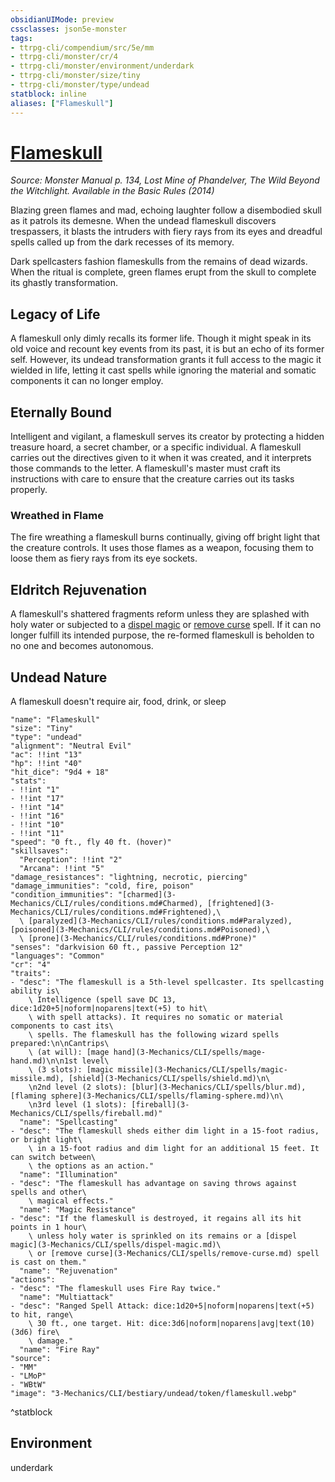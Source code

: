 ```yaml
---
obsidianUIMode: preview
cssclasses: json5e-monster
tags:
- ttrpg-cli/compendium/src/5e/mm
- ttrpg-cli/monster/cr/4
- ttrpg-cli/monster/environment/underdark
- ttrpg-cli/monster/size/tiny
- ttrpg-cli/monster/type/undead
statblock: inline
aliases: ["Flameskull"]
---
```

# [Flameskull](3-Mechanics\CLI\bestiary\undead/flameskull.md)
*Source: Monster Manual p. 134, Lost Mine of Phandelver, The Wild Beyond the Witchlight. Available in the Basic Rules (2014)*  

Blazing green flames and mad, echoing laughter follow a disembodied skull as it patrols its demesne. When the undead flameskull discovers trespassers, it blasts the intruders with fiery rays from its eyes and dreadful spells called up from the dark recesses of its memory.

Dark spellcasters fashion flameskulls from the remains of dead wizards. When the ritual is complete, green flames erupt from the skull to complete its ghastly transformation.

## Legacy of Life

A flameskull only dimly recalls its former life. Though it might speak in its old voice and recount key events from its past, it is but an echo of its former self. However, its undead transformation grants it full access to the magic it wielded in life, letting it cast spells while ignoring the material and somatic components it can no longer employ.

## Eternally Bound

Intelligent and vigilant, a flameskull serves its creator by protecting a hidden treasure hoard, a secret chamber, or a specific individual. A flameskull carries out the directives given to it when it was created, and it interprets those commands to the letter. A flameskull's master must craft its instructions with care to ensure that the creature carries out its tasks properly.

### Wreathed in Flame

The fire wreathing a flameskull burns continually, giving off bright light that the creature controls. It uses those flames as a weapon, focusing them to loose them as fiery rays from its eye sockets.

## Eldritch Rejuvenation

A flameskull's shattered fragments reform unless they are splashed with holy water or subjected to a [dispel magic](3-Mechanics/CLI/spells/dispel-magic.md) or [remove curse](3-Mechanics/CLI/spells/remove-curse.md) spell. If it can no longer fulfill its intended purpose, the re-formed flameskull is beholden to no one and becomes autonomous.

## Undead Nature

A flameskull doesn't require air, food, drink, or sleep

```statblock
"name": "Flameskull"
"size": "Tiny"
"type": "undead"
"alignment": "Neutral Evil"
"ac": !!int "13"
"hp": !!int "40"
"hit_dice": "9d4 + 18"
"stats":
- !!int "1"
- !!int "17"
- !!int "14"
- !!int "16"
- !!int "10"
- !!int "11"
"speed": "0 ft., fly 40 ft. (hover)"
"skillsaves":
  "Perception": !!int "2"
  "Arcana": !!int "5"
"damage_resistances": "lightning, necrotic, piercing"
"damage_immunities": "cold, fire, poison"
"condition_immunities": "[charmed](3-Mechanics/CLI/rules/conditions.md#Charmed), [frightened](3-Mechanics/CLI/rules/conditions.md#Frightened),\
  \ [paralyzed](3-Mechanics/CLI/rules/conditions.md#Paralyzed), [poisoned](3-Mechanics/CLI/rules/conditions.md#Poisoned),\
  \ [prone](3-Mechanics/CLI/rules/conditions.md#Prone)"
"senses": "darkvision 60 ft., passive Perception 12"
"languages": "Common"
"cr": "4"
"traits":
- "desc": "The flameskull is a 5th-level spellcaster. Its spellcasting ability is\
    \ Intelligence (spell save DC 13, dice:1d20+5|noform|noparens|text(+5) to hit\
    \ with spell attacks). It requires no somatic or material components to cast its\
    \ spells. The flameskull has the following wizard spells prepared:\n\nCantrips\
    \ (at will): [mage hand](3-Mechanics/CLI/spells/mage-hand.md)\n\n1st level\
    \ (3 slots): [magic missile](3-Mechanics/CLI/spells/magic-missile.md), [shield](3-Mechanics/CLI/spells/shield.md)\n\
    \n2nd level (2 slots): [blur](3-Mechanics/CLI/spells/blur.md), [flaming sphere](3-Mechanics/CLI/spells/flaming-sphere.md)\n\
    \n3rd level (1 slots): [fireball](3-Mechanics/CLI/spells/fireball.md)"
  "name": "Spellcasting"
- "desc": "The flameskull sheds either dim light in a 15-foot radius, or bright light\
    \ in a 15-foot radius and dim light for an additional 15 feet. It can switch between\
    \ the options as an action."
  "name": "Illumination"
- "desc": "The flameskull has advantage on saving throws against spells and other\
    \ magical effects."
  "name": "Magic Resistance"
- "desc": "If the flameskull is destroyed, it regains all its hit points in 1 hour\
    \ unless holy water is sprinkled on its remains or a [dispel magic](3-Mechanics/CLI/spells/dispel-magic.md)\
    \ or [remove curse](3-Mechanics/CLI/spells/remove-curse.md) spell is cast on them."
  "name": "Rejuvenation"
"actions":
- "desc": "The flameskull uses Fire Ray twice."
  "name": "Multiattack"
- "desc": "Ranged Spell Attack: dice:1d20+5|noform|noparens|text(+5) to hit, range\
    \ 30 ft., one target. Hit: dice:3d6|noform|noparens|avg|text(10) (3d6) fire\
    \ damage."
  "name": "Fire Ray"
"source":
- "MM"
- "LMoP"
- "WBtW"
"image": "3-Mechanics/CLI/bestiary/undead/token/flameskull.webp"
```
^statblock

## Environment

underdark